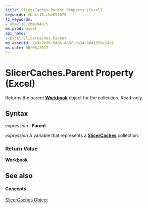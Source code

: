 ```yaml
---
title: SlicerCaches.Parent Property (Excel)
keywords: vbaxl10.chm894075
f1_keywords:
- vbaxl10.chm894075
ms.prod: excel
api_name:
- Excel.SlicerCaches.Parent
ms.assetid: da3c9e59-6486-4b6f-de34-b04195bc14c6
ms.date: 06/08/2017
---
```



# SlicerCaches.Parent Property (Excel)

Returns the parent  **[Workbook](Excel.Workbook.md)** object for the collection. Read-only.


## Syntax

 _expression_ . **Parent**

 _expression_ A variable that represents a **[SlicerCaches](Excel.SlicerCaches.md)** collection.


### Return Value

 **Workbook**


## See also


#### Concepts


[SlicerCaches Object](Excel.SlicerCaches.md)

